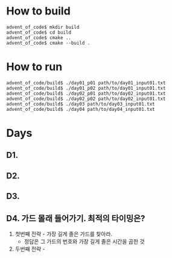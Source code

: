 # How to build
```
advent_of_code$ mkdir build
advent_of_code$ cd build
advent_of_code$ cmake ..
advent_of_code$ cmake --build .
```
# How to run

```
advent_of_code/build$ ./day01_p01 path/to/day01_input01.txt
advent_of_code/build$ ./day01_p02 path/to/day01_input01.txt
advent_of_code/build$ ./day02_p01 path/to/day02_input01.txt
advent_of_code/build$ ./day02_p02 path/to/day02_input01.txt
advent_of_code/build$ ./day03 path/to/day03_input01.txt
advent_of_code/build$ ./day04 path/to/day04_input01.txt
```

# Days

## D1.
## D2.
## D3.
## D4. 가드 몰래 들어가기. 최적의 타이밍은?
1. 첫번째 전략 - 가장 길게 졸은 가드를 찾아라.
   - 정답은 그 가드의 번호와 가장 길게 졸은 시간을 곱한 것
2. 두번째 전략 - 

